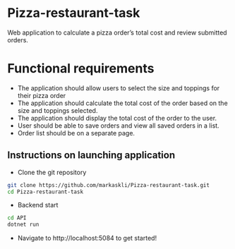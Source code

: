 # Pizza-restaurant-task
Web application to calculate a pizza order’s total cost and review submitted orders.

# Functional requirements
+ The application should allow users to select the size and toppings for their pizza order
+ The application should calculate the total cost of the order based on the size and toppings selected.
+ The application should display the total cost of the order to the user.
+ User should be able to save orders and view all saved orders in a list.
+ Order list should be on a separate page.

## Instructions on launching application

* Clone the git repository
```bash
git clone https://github.com/markaskli/Pizza-restaurant-task.git
cd Pizza-restaurant-task
```

* Backend start
```bash
cd API
dotnet run
```

* Navigate to http://localhost:5084 to get started!

